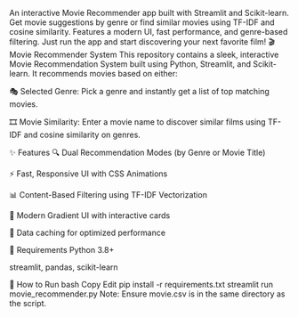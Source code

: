 An interactive Movie Recommender app built with Streamlit and Scikit-learn. Get movie suggestions by genre or find similar movies using TF-IDF and cosine similarity. Features a modern UI, fast performance, and genre-based filtering. Just run the app and start discovering your next favorite film!
🎬 Movie Recommender System
This repository contains a sleek, interactive Movie Recommendation System built using Python, Streamlit, and Scikit-learn. It recommends movies based on either:

🎭 Selected Genre: Pick a genre and instantly get a list of top matching movies.

🎞️ Movie Similarity: Enter a movie name to discover similar films using TF-IDF and cosine similarity on genres.

✨ Features
🔍 Dual Recommendation Modes (by Genre or Movie Title)

⚡ Fast, Responsive UI with CSS Animations

📊 Content-Based Filtering using TF-IDF Vectorization

🎨 Modern Gradient UI with interactive cards

📂 Data caching for optimized performance

📁 Requirements
Python 3.8+

streamlit, pandas, scikit-learn

🚀 How to Run
bash
Copy
Edit
pip install -r requirements.txt
streamlit run movie_recommender.py
Note: Ensure movie.csv is in the same directory as the script.
